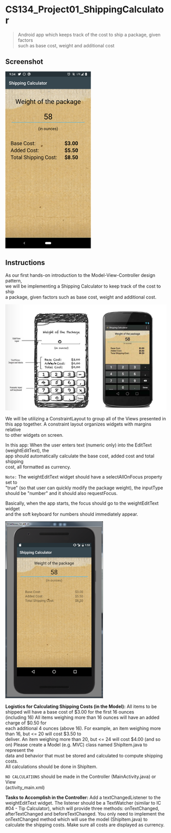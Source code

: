# CS134_Project01_ShippingCalculator
> Android app which keeps track of the cost to ship a package, given factors  
> such as base cost, weight and additional cost

## Screenshot
<img src="./screenshots/screenshot.png" height="550">

## Instructions
As our first hands-on introduction to the Model-View-Controller design pattern,  
we will be implementing a Shipping Calculator to keep track of the cost to ship  
a package, given factors such as base cost, weight and additional cost.

<img src="./screenshots/ShippingCalculatorDesign.png" width="550">

We will be utilizing a ConstraintLayout to group all of the Views presented in  
this app together. A constraint layout organizes widgets with margins relative  
to other widgets on screen.

In this app:
When the user enters text (numeric only) into the EditText (weightEditText), the  
app should automatically calculate the base cost, added cost and total shipping  
cost, all formatted as currency.

`Note:` The weightEditText widget should have a selectAllOnFocus property set to  
"true" (so that user can quickly modify the package weight), the inputType  
should be "number" and it should also requestFocus.

Basically, when the app starts, the focus should go to the weightEditText widget  
and the soft keyboard for numbers should immediately appear.

<img src="./screenshots/ShippingCalculatorComplete.png" height="550">

**Logistics for Calculating Shipping Costs (in the Model):**
   All items to be shipped will have a base cost of $3.00 for the first 16 ounces  
   (including 16)
   All items weighing more than 16 ounces will have an added charge of $0.50 for  
   each additional 4 ounces (above 16).
   For example, an item weighing more than 16, but <= 20 will cost $3.50 to  
   deliver. An item weighing more than 20, but <= 24 will cost $4.00 (and so on)
   Please create a Model (e.g. MVC) class named ShipItem.java to represent the  
   data and behavior that must be stored and calculated to compute shipping costs.  
   All calculations should be done in ShipItem.

   `NO CALCULATIONS` should be made in the Controller (MainActivity.java) or View  
   (activity_main.xml)

**Tasks to Accomplish in the Controller:**
   Add a textChangedListener to the weightEditText widget.
   The listener should be a TextWatcher (similar to IC #04 - Tip Calculator), which will provide
   three methods:  onTextChanged, afterTextChanged and beforeTextChanged.
   You only need to implement the onTextChanged method which will use the model (ShipItem.java) to
   calculate the shipping costs.
   Make sure all costs are displayed as currency.

